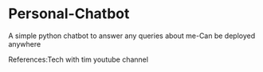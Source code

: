 # Personal-Chatbot
A simple python chatbot to answer any queries about me-Can be deployed anywhere 

References:Tech with tim youtube channel 
